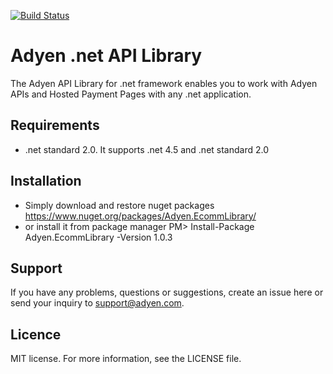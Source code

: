 [![Build Status](https://travis-ci.org/Adyen/adyen-dotnet-api-library.svg?branch=develop)](https://travis-ci.org/Adyen/adyen-dotnet-api-library)


# Adyen .net API Library

The Adyen API Library for .net framework enables you to work with Adyen APIs and Hosted Payment Pages with any .net application.

## Requirements

* .net standard 2.0. It supports .net 4.5 and .net standard 2.0

## Installation
  
* Simply download and restore nuget packages  
 https://www.nuget.org/packages/Adyen.EcommLibrary/
* or install it from package manager
 PM> Install-Package Adyen.EcommLibrary -Version 1.0.3 

## Support

If you have any problems, questions or suggestions, create an issue here or send your inquiry to support@adyen.com.
  
## Licence

MIT license. For more information, see the LICENSE file.
